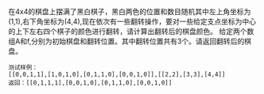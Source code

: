 在4x4的棋盘上摆满了黑白棋子，黑白两色的位置和数目随机其中左上角坐标为(1,1),右下角坐标为(4,4),现在依次有一些翻转操作，要对一些给定支点坐标为中心的上下左右四个棋子的颜色进行翻转，请计算出翻转后的棋盘颜色。
给定两个数组A和f,分别为初始棋盘和翻转位置。其中翻转位置共有3个。请返回翻转后的棋盘。

	测试样例：
	[[0,0,1,1],[1,0,1,0],[0,1,1,0],[0,0,1,0]],[[2,2],[3,3],[4,4]]
	返回：[[0,1,1,1],[0,0,1,0],[0,1,1,0],[0,0,1,0]]